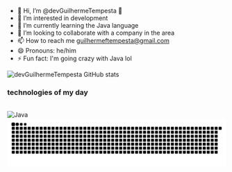 - 👋 Hi, I’m @devGuilhermeTempesta 🐲
- 👀 I’m interested in development
- 🌱 I’m currently learning the Java language
- 💞️ I’m looking to collaborate with a company in the area
- 📫 How to reach me guilhermeftempesta@gmail.com
- 😄 Pronouns: he/him
- ⚡ Fun fact: I'm going crazy with Java lol

![devGuilhermeTempesta GitHub stats](https://github-readme-stats.vercel.app/api?username=devGuilhermeTempesta&show_icons=true&theme=highcontrast)

### technologies of my day

<div style = "display: inline_block"><br/>
<img aling = "center" alt= "Java"src="https://img.shields.io/badge/Java-ED8B00?style=for-the-badge&logo=openjdk&logoColor=white"/>

<picture align="center">
  <source media="(prefers-color-scheme: dark)" srcset="https://raw.githubusercontent.com/devGuilhermeTempesta/devGuilhermeTempesta/output/github-contribution-grid-snake-dark.svg">
  <source media="(prefers-color-scheme: light)" srcset="https://raw.githubusercontent.com/devGuilhermeTempesta/devGuilhermeTempesta/output/github-contribution-grid-snake-dark.svg">
  <img align="center" alt="github contribution grid snake animation" src="https://raw.githubusercontent.com/devGuilhermeTempesta/devGuilhermeTempesta/output/github-contribution-grid-snake.svg">
</picture>
</div>
<!---
devGuilhermeTempesta/devGuilhermeTempesta is a ✨ special ✨ repository because its `README.md` (this file) appears on your GitHub profile.
You can click the Preview link to take a look at your changes.
--->
